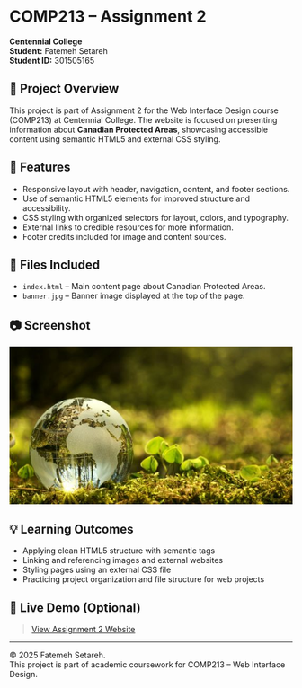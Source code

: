 # COMP213 – Assignment 2  
**Centennial College**  
**Student:** Fatemeh Setareh  
**Student ID:** 301505165

## 📄 Project Overview

This project is part of Assignment 2 for the Web Interface Design course (COMP213) at Centennial College. The website is focused on presenting information about **Canadian Protected Areas**, showcasing accessible content using semantic HTML5 and external CSS styling.

## 🌟 Features

- Responsive layout with header, navigation, content, and footer sections.
- Use of semantic HTML5 elements for improved structure and accessibility.
- CSS styling with organized selectors for layout, colors, and typography.
- External links to credible resources for more information.
- Footer credits included for image and content sources.

## 📂 Files Included

- `index.html` – Main content page about Canadian Protected Areas.
- `banner.jpg` – Banner image displayed at the top of the page.


## 📷 Screenshot

![Homepage Preview](banner.jpg)

## 💡 Learning Outcomes

- Applying clean HTML5 structure with semantic tags
- Linking and referencing images and external websites
- Styling pages using an external CSS file
- Practicing project organization and file structure for web projects

## 🔗 Live Demo (Optional)

> 
> [View Assignment 2 Website](https://fsetareh.github.io/COMP213-Assignment2/)

---

© 2025 Fatemeh Setareh.  
This project is part of academic coursework for COMP213 – Web Interface Design.
